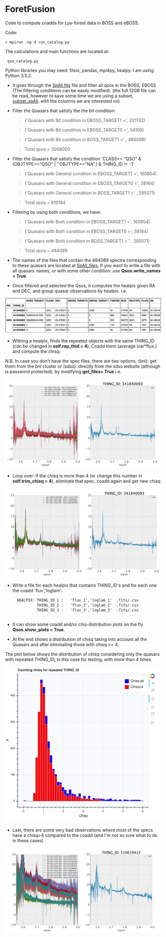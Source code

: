 # ForetFusion
Code to compute coadds for Lya-forest data in BOSS and eBOSS. 

Code:

    > mpirun -np 4 run_catalog.py

The calculations and main functions are located at:

     qso_catalog.py
     
Python libraries you may need: fitsio, pandas, mpi4py, healpy. I am using Python 3.5.2.

* It goes through the [SpAll.fits](https://data.sdss.org/sas/ebosswork/eboss/spectro/redux/v5_10_0/spAll-v5_10_0.fits) file and filter all qsos in the BOSS, EBOSS (The filtering conditions can be easily modified).
(the full 12GB file can be read, however to save some time we are using a subset, [subset_spAll](http://www.cosmo.bnl.gov/www/jvazquez/try_1/), with the columns we are interested on)

* Filter the Quasars that satisfy the the bit condition: 

    > ('Quasars with Bit condition in EBOSS_TARGET1 =', 201742)
    
    > ('Quasars with Bit condition in EBOSS_TARGET0 =', 54108)
    
    > ('Quasars with Bit condition in BOSS_TARGET1 =' , 466098)
    
    > Total qsos = 3008000

* Filter the Quasars that satisfy the condition  'CLASS== "QSO" & (OBJTYPE=="QSO" | ''OBJTYPE=="NA".) & THING_ID != -1'
    
    > ('Quasars with General condition in EBOSS_TARGET1 =', 160854)
    
    > ('Quasars with General condition in EBOSS_TARGET0 =', 38164)
    
    > ('Quasars with General condition in BOSS_TARGET1 =' , 285071)
    
    > Total qsos = 610184
    
    
* Filtering by using both conditions, we have:

    > ('Quasars with Both condition in EBOSS_TARGET1 =', 160854)
    
    > ('Quasars with Both condition in EBOSS_TARGET0 =', 38164)
    
    > ('Quasars with Both condition in BOSS_TARGET1 = ' , 285071)
    
    > Total qsos = 484089

* The names of the files that contain the 484089 spectra corresponding to these quasars are located at [SpAll_files](https://github.com/ja-vazquez/ForetFusion/blob/master/SpAll_files.csv).
    If you want to write a file with all quasars names, or with some other condition: use 
    **Qsos.write_names = True**

* Once filtered and selected the Qsos, it computes the healpix given RA and DEC, and group quasar observations by healpix.
i.e. 

![](https://github.com/ja-vazquez/ForetFusion/blob/master/figs/THING_ID_3.jpg )


* Withing a healpix, finds the repeated objects with the same THING_ID (can be changed in **self.rep_thid = 4**), Coadd them (average ivar*flux.) and compute the chisq:

N.B. In case you don't have the spec files, there are two options, (bnl): get them from the bnl cluster or (sdss): directly from the sdss website (although is password protected), by modifying **get_files= True**
i.e. 

![](https://github.com/ja-vazquez/ForetFusion/blob/master/figs/THING_ID_1.jpg)

* Loop over:  If the chisq is more than 4 (or change this number in **self.trim_chisq = 4**), eliminate that spec,
    coadd again and get new chisq

![](https://github.com/ja-vazquez/ForetFusion/blob/master/figs/THING_ID_2.jpg)


* Write a file for each healpix that contains THING_ID's and for each one the coadd 'flux','loglam':
	
		HEALPIX: THING_ID_1	:	'flux_1','loglam_1'  .fits/.csv
				 THING_ID_2	:	'flux_2','loglam_2'  .fits/.csv
				 THING_ID_3	:	'flux_3','loglam_3'  .fits/.csv
				 	.

* It can show some coadd and/or chis-distribution plots on the fly **Qsos.show_plots = True**.
* At the end shows a distribution of chisq taking into account all the Quasars and after eliminating
those with chisq >= 4. 

The plot below shows the distribution of chisq considering only the quasars with repeated THING_ID, in this case for testing, with more than 4 times.

![](https://github.com/ja-vazquez/ForetFusion/blob/master/figs/chisq_4.jpg )


* Last, there are some very bad observations where most of the specs have a chisq>4 compared to the coadd (and I'm not so sure what to do in these cases)

![](https://github.com/ja-vazquez/ForetFusion/blob/master/figs/THING_ID_4.jpg )
